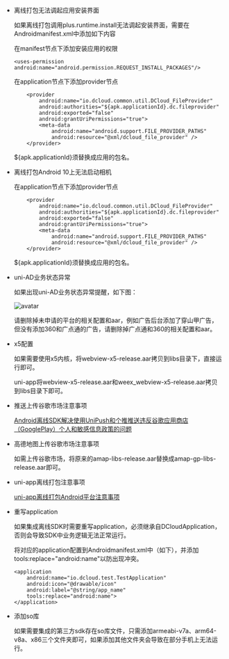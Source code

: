 * 离线打包无法调起应用安装界面
	
	如果离线打包调用plus.runtime.install无法调起安装界面，需要在Androidmanifest.xml中添加如下内容
	
	在manifest节点下添加安装应用的权限
	
	~~~
	<uses-permission android:name="android.permission.REQUEST_INSTALL_PACKAGES"/>
	~~~
	
	在application节点下添加provider节点
	
	~~~
		<provider
            android:name="io.dcloud.common.util.DCloud_FileProvider"
            android:authorities="${apk.applicationId}.dc.fileprovider"
            android:exported="false"
            android:grantUriPermissions="true">
            <meta-data
                android:name="android.support.FILE_PROVIDER_PATHS"
                android:resource="@xml/dcloud_file_provider" />
        </provider>
	~~~

	${apk.applicationId}须替换成应用的包名。
	
* 离线打包Android 10上无法启动相机

	在application节点下添加provider节点
	
	~~~
		<provider
            android:name="io.dcloud.common.util.DCloud_FileProvider"
            android:authorities="${apk.applicationId}.dc.fileprovider"
            android:exported="false"
            android:grantUriPermissions="true">
            <meta-data
                android:name="android.support.FILE_PROVIDER_PATHS"
                android:resource="@xml/dcloud_file_provider" />
        </provider>
	~~~

	${apk.applicationId}须替换成应用的包名。
	
* uni-AD业务状态异常

	如果出现uni-AD业务状态异常提醒，如下图：

	![avatar](https://img.cdn.aliyun.dcloud.net.cn/nativedocs/5%2BSDK-android/image/7-5.png)

	请删除掉未申请的平台的相关配置和aar，例如广告后台添加了穿山甲广告，但没有添加360和广点通的广告，请删除掉广点通和360的相关配置和aar。

* x5配置

	如果需要使用x5内核，将webview-x5-release.aar拷贝到libs目录下，直接运行即可。
	
	uni-app将webview-x5-release.aar和weex_webview-x5-release.aar拷贝到libs目录下即可。
	
* 推送上传谷歌市场注意事项

	[Android离线SDK解决使用UniPush和个推推送违反谷歌应用商店（GooglePlay）个人和敏感信息政策的问题](https://ask.dcloud.net.cn/article/36495)

* 高德地图上传谷歌市场注意事项

	如需上传谷歌市场，将原来的amap-libs-release.aar替换成amap-gp-libs-release.aar即可。
	
* uni-app离线打包注意事项

	[uni-app离线打包Android平台注意事项](https://ask.dcloud.net.cn/article/35139)
	
* 重写application

	如果集成离线SDK时需要重写application，必须继承自DCloudApplication，否则会导致SDK中业务逻辑无法正常运行。
	
	将对应的application配置到Androidmanifest.xml中（如下），并添加tools:replace="android:name"以防出现冲突。
	
	~~~
	<application  
	    android:name="io.dcloud.test.TestApplication"  
	    android:icon="@drawable/icon"  
	    android:label="@string/app_name"  
	    tools:replace="android:name">
	</application>
	~~~
	
* 添加so库

	如果需要集成的第三方sdk存在so库文件，只需添加armeabi-v7a、arm64-v8a、x86三个文件夹即可，如果添加其他文件夹会导致在部分手机上无法运行。
